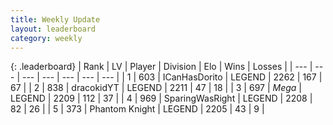 ```yaml
---
title: Weekly Update
layout: leaderboard
category: weekly
---
```


{: .leaderboard}
| Rank | LV | Player | Division | Elo | Wins | Losses |
| --- | --- | --- | --- | --- | --- | --- |
| <span data-change="1">1</span> | 603 | <span title="ID: 415713">ICanHasDorito</span> | LEGEND | <span data-change="58">2262</span> | <span data-change="62">167</span> | <span data-change="19">67</span> |
| <span data-change="131">2</span> | 838 | <span title="ID: 4106">dracokidYT</span> | LEGEND | <span data-change="399">2211</span> | <span data-change="31">47</span> | <span data-change="3">18</span> |
| <span data-change="13">3</span> | 697 | <span title="ID: 651782">_Mega_</span> | LEGEND | <span data-change="109">2209</span> | <span data-change="53">112</span> | <span data-change="27">37</span> |
| <span data-change="-1">4</span> | 969 | <span title="ID: 402846">SparingWasRight</span> | LEGEND | <span data-change="6">2208</span> | <span data-change="32">82</span> | <span data-change="12">26</span> |
| <span data-change="23">5</span> | 373 | <span title="ID: 742939">Phantom Knight</span> | LEGEND | <span data-change="203">2205</span> | <span data-change="33">43</span> | <span data-change="9">9</span> |